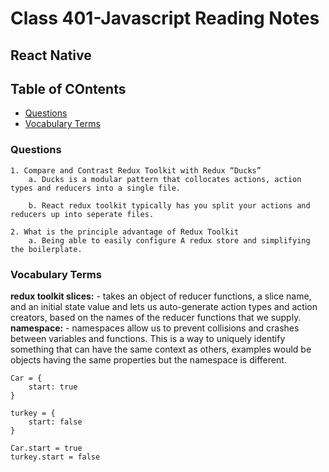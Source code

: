 # Class 401-Javascript Reading Notes

## React Native

## Table of COntents

* [Questions](###questions)
* [Vocabulary Terms](###vocabulary-terms)

### Questions

    1. Compare and Contrast Redux Toolkit with Redux “Ducks”
        a. Ducks is a modular pattern that collocates actions, action types and reducers into a single file.

        b. React redux toolkit typically has you split your actions and reducers up into seperate files. 

    2. What is the principle advantage of Redux Toolkit
        a. Being able to easily configure A redux store and simplifying the boilerplate.
    

### Vocabulary Terms

**redux toolkit slices:** 
    - takes an object of reducer functions, a slice name, and an initial state value and lets us auto-generate action types and action creators, based on the names of the reducer functions that we supply.
**namespace:**
    - namespaces allow us to prevent collisions and crashes between variables and functions. This is a way to uniquely identify something that can have the same context as others, examples would be objects having the same properties but the namespace is different.

    Car = {
        start: true
    } 

    turkey = {
        start: false
    } 

    Car.start = true
    turkey.start = false


